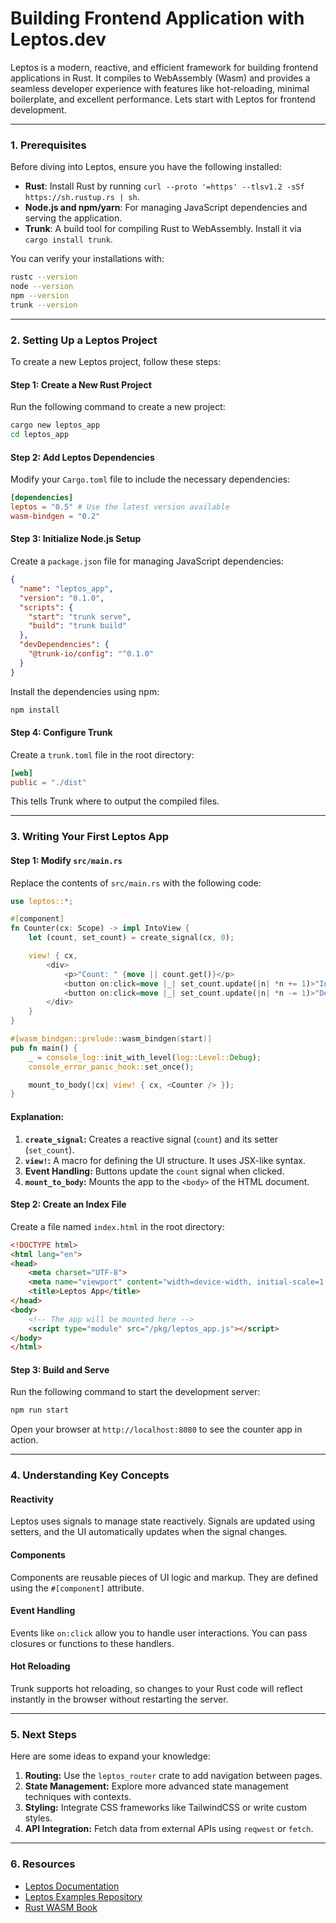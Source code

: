 # Building Frontend Application with Leptos.dev

Leptos is a modern, reactive, and efficient framework for building frontend applications in Rust. It compiles to WebAssembly (Wasm) and provides a seamless developer experience with features like hot-reloading, minimal boilerplate, and excellent performance. Lets start with Leptos for frontend development.

---

### **1. Prerequisites**
Before diving into Leptos, ensure you have the following installed:
- **Rust**: Install Rust by running `curl --proto '=https' --tlsv1.2 -sSf https://sh.rustup.rs | sh`.
- **Node.js and npm/yarn**: For managing JavaScript dependencies and serving the application.
- **Trunk**: A build tool for compiling Rust to WebAssembly. Install it via `cargo install trunk`.

You can verify your installations with:
```bash
rustc --version
node --version
npm --version
trunk --version
```

---

### **2. Setting Up a Leptos Project**
To create a new Leptos project, follow these steps:

#### Step 1: Create a New Rust Project
Run the following command to create a new project:
```bash
cargo new leptos_app
cd leptos_app
```

#### Step 2: Add Leptos Dependencies
Modify your `Cargo.toml` file to include the necessary dependencies:
```toml
[dependencies]
leptos = "0.5" # Use the latest version available
wasm-bindgen = "0.2"
```

#### Step 3: Initialize Node.js Setup
Create a `package.json` file for managing JavaScript dependencies:
```json
{
  "name": "leptos_app",
  "version": "0.1.0",
  "scripts": {
    "start": "trunk serve",
    "build": "trunk build"
  },
  "devDependencies": {
    "@trunk-io/config": "^0.1.0"
  }
}
```

Install the dependencies using npm:
```bash
npm install
```

#### Step 4: Configure Trunk
Create a `trunk.toml` file in the root directory:
```toml
[web]
public = "./dist"
```

This tells Trunk where to output the compiled files.

---

### **3. Writing Your First Leptos App**

#### Step 1: Modify `src/main.rs`
Replace the contents of `src/main.rs` with the following code:
```rust
use leptos::*;

#[component]
fn Counter(cx: Scope) -> impl IntoView {
    let (count, set_count) = create_signal(cx, 0);

    view! { cx,
        <div>
            <p>"Count: " {move || count.get()}</p>
            <button on:click=move |_| set_count.update(|n| *n += 1)>"Increment"</button>
            <button on:click=move |_| set_count.update(|n| *n -= 1)>"Decrement"</button>
        </div>
    }
}

#[wasm_bindgen::prelude::wasm_bindgen(start)]
pub fn main() {
    _ = console_log::init_with_level(log::Level::Debug);
    console_error_panic_hook::set_once();

    mount_to_body(|cx| view! { cx, <Counter /> });
}
```

#### Explanation:
1. **`create_signal`:** Creates a reactive signal (`count`) and its setter (`set_count`).
2. **`view!`:** A macro for defining the UI structure. It uses JSX-like syntax.
3. **Event Handling:** Buttons update the `count` signal when clicked.
4. **`mount_to_body`:** Mounts the app to the `<body>` of the HTML document.

#### Step 2: Create an Index File
Create a file named `index.html` in the root directory:
```html
<!DOCTYPE html>
<html lang="en">
<head>
    <meta charset="UTF-8">
    <meta name="viewport" content="width=device-width, initial-scale=1.0">
    <title>Leptos App</title>
</head>
<body>
    <!-- The app will be mounted here -->
    <script type="module" src="/pkg/leptos_app.js"></script>
</body>
</html>
```

#### Step 3: Build and Serve
Run the following command to start the development server:
```bash
npm run start
```

Open your browser at `http://localhost:8080` to see the counter app in action.

---

### **4. Understanding Key Concepts**

#### **Reactivity**
Leptos uses signals to manage state reactively. Signals are updated using setters, and the UI automatically updates when the signal changes.

#### **Components**
Components are reusable pieces of UI logic and markup. They are defined using the `#[component]` attribute.

#### **Event Handling**
Events like `on:click` allow you to handle user interactions. You can pass closures or functions to these handlers.

#### **Hot Reloading**
Trunk supports hot reloading, so changes to your Rust code will reflect instantly in the browser without restarting the server.

---

### **5. Next Steps**
Here are some ideas to expand your knowledge:
1. **Routing:** Use the `leptos_router` crate to add navigation between pages.
2. **State Management:** Explore more advanced state management techniques with contexts.
3. **Styling:** Integrate CSS frameworks like TailwindCSS or write custom styles.
4. **API Integration:** Fetch data from external APIs using `reqwest` or `fetch`.

---

### **6. Resources**
- [Leptos Documentation](https://docs.rs/leptos/latest/leptos/)
- [Leptos Examples Repository](https://github.com/leptos-rs/leptos)
- [Rust WASM Book](https://rustwasm.github.io/docs/book/)
